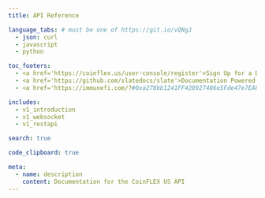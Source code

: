 ```yaml
---
title: API Reference

language_tabs: # must be one of https://git.io/vQNgJ
  - json: curl
  - javascript
  - python

toc_footers:
  - <a href='https://coinflex.us/user-console/register'>Sign Up for a Developer Key</a>
  - <a href='https://github.com/slatedocs/slate'>Documentation Powered by Slate</a>
  - <a href='https://immunefi.com/?#0xa270bb1241FF428927406e5Fde47e7EA8592aFb1'>Bug bounty</a>

includes:
  - v1_introduction
  - v1_websocket
  - v1_restapi

search: true

code_clipboard: true

meta:
  - name: description
    content: Documentation for the CoinFLEX US API
---
```

